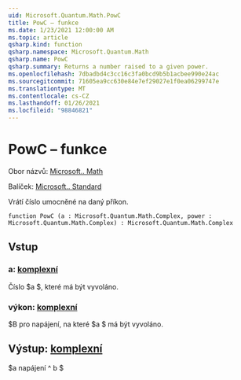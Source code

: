 ```yaml
---
uid: Microsoft.Quantum.Math.PowC
title: PowC – funkce
ms.date: 1/23/2021 12:00:00 AM
ms.topic: article
qsharp.kind: function
qsharp.namespace: Microsoft.Quantum.Math
qsharp.name: PowC
qsharp.summary: Returns a number raised to a given power.
ms.openlocfilehash: 7dbadbd4c3cc16c3fa0bcd9b5b1acbee990e24ac
ms.sourcegitcommit: 71605ea9cc630e84e7ef29027e1f0ea06299747e
ms.translationtype: MT
ms.contentlocale: cs-CZ
ms.lasthandoff: 01/26/2021
ms.locfileid: "98846821"
---
```

# <a name="powc-function"></a>PowC – funkce

Obor názvů: [Microsoft.. Math](xref:Microsoft.Quantum.Math)

Balíček: [Microsoft.. Standard](https://nuget.org/packages/Microsoft.Quantum.Standard)


Vrátí číslo umocněné na daný příkon.

```qsharp
function PowC (a : Microsoft.Quantum.Math.Complex, power : Microsoft.Quantum.Math.Complex) : Microsoft.Quantum.Math.Complex
```


## <a name="input"></a>Vstup

### <a name="a--complex"></a>a: [komplexní](xref:Microsoft.Quantum.Math.Complex)

Číslo $a $, které má být vyvoláno.


### <a name="power--complex"></a>výkon: [komplexní](xref:Microsoft.Quantum.Math.Complex)

$B pro napájení, na které $a $ má být vyvoláno.



## <a name="output--complex"></a>Výstup: [komplexní](xref:Microsoft.Quantum.Math.Complex)

$a napájení ^ b $